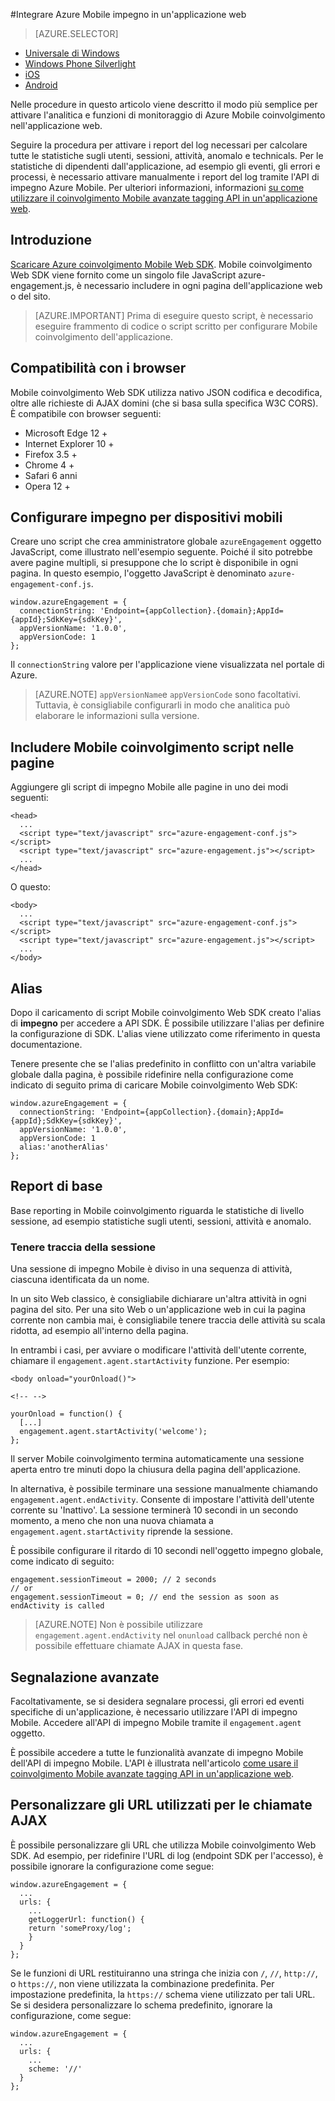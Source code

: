 <properties
    pageTitle="Integrazione di Azure Mobile coinvolgimento Web SDK | Microsoft Azure"
    description="Gli ultimi aggiornamenti e procedure di Azure Mobile coinvolgimento Web SDK"
    services="mobile-engagement"
    documentationCenter="mobile"
    authors="piyushjo"
    manager="erikre"
    editor="" />

<tags
    ms.service="mobile-engagement"
    ms.workload="mobile"
    ms.tgt_pltfrm="web"
    ms.devlang="js"
    ms.topic="article"
    ms.date="02/29/2016"
    ms.author="piyushjo" />

#<a name="integrate-azure-mobile-engagement-in-a-web-application"></a>Integrare Azure Mobile impegno in un'applicazione web

> [AZURE.SELECTOR]
- [Universale di Windows](mobile-engagement-windows-store-integrate-engagement.md)
- [Windows Phone Silverlight](mobile-engagement-windows-phone-integrate-engagement.md)
- [iOS](mobile-engagement-ios-integrate-engagement.md)
- [Android](mobile-engagement-android-integrate-engagement.md)

Nelle procedure in questo articolo viene descritto il modo più semplice per attivare l'analitica e funzioni di monitoraggio di Azure Mobile coinvolgimento nell'applicazione web.

Seguire la procedura per attivare i report del log necessari per calcolare tutte le statistiche sugli utenti, sessioni, attività, anomalo e technicals. Per le statistiche di dipendenti dall'applicazione, ad esempio gli eventi, gli errori e processi, è necessario attivare manualmente i report del log tramite l'API di impegno Azure Mobile. Per ulteriori informazioni, informazioni [su come utilizzare il coinvolgimento Mobile avanzate tagging API in un'applicazione web](mobile-engagement-web-use-engagement-api.md).

## <a name="introduction"></a>Introduzione

[Scaricare Azure coinvolgimento Mobile Web SDK](http://aka.ms/P7b453).
Mobile coinvolgimento Web SDK viene fornito come un singolo file JavaScript azure-engagement.js, è necessario includere in ogni pagina dell'applicazione web o del sito.

> [AZURE.IMPORTANT] Prima di eseguire questo script, è necessario eseguire frammento di codice o script scritto per configurare Mobile coinvolgimento dell'applicazione.

## <a name="browser-compatibility"></a>Compatibilità con i browser

Mobile coinvolgimento Web SDK utilizza nativo JSON codifica e decodifica, oltre alle richieste di AJAX domini (che si basa sulla specifica W3C CORS). È compatibile con browser seguenti:

* Microsoft Edge 12 +
* Internet Explorer 10 +
* Firefox 3.5 +
* Chrome 4 +
* Safari 6 anni
* Opera 12 +

## <a name="configure-mobile-engagement"></a>Configurare impegno per dispositivi mobili

Creare uno script che crea amministratore globale `azureEngagement` oggetto JavaScript, come illustrato nell'esempio seguente. Poiché il sito potrebbe avere pagine multipli, si presuppone che lo script è disponibile in ogni pagina. In questo esempio, l'oggetto JavaScript è denominato `azure-engagement-conf.js`.

    window.azureEngagement = {
      connectionString: 'Endpoint={appCollection}.{domain};AppId={appId};SdkKey={sdkKey}',
      appVersionName: '1.0.0',
      appVersionCode: 1
    };

Il `connectionString` valore per l'applicazione viene visualizzata nel portale di Azure.

> [AZURE.NOTE] `appVersionName`e `appVersionCode` sono facoltativi. Tuttavia, è consigliabile configurarli in modo che analitica può elaborare le informazioni sulla versione.

## <a name="include-mobile-engagement-scripts-in-your-pages"></a>Includere Mobile coinvolgimento script nelle pagine
Aggiungere gli script di impegno Mobile alle pagine in uno dei modi seguenti:

    <head>
      ...
      <script type="text/javascript" src="azure-engagement-conf.js"></script>
      <script type="text/javascript" src="azure-engagement.js"></script>
      ...
    </head>

O questo:

    <body>
      ...
      <script type="text/javascript" src="azure-engagement-conf.js"></script>
      <script type="text/javascript" src="azure-engagement.js"></script>
      ...
    </body>

## <a name="alias"></a>Alias

Dopo il caricamento di script Mobile coinvolgimento Web SDK creato l'alias di **impegno** per accedere a API SDK. È possibile utilizzare l'alias per definire la configurazione di SDK. L'alias viene utilizzato come riferimento in questa documentazione.

Tenere presente che se l'alias predefinito in conflitto con un'altra variabile globale dalla pagina, è possibile ridefinire nella configurazione come indicato di seguito prima di caricare Mobile coinvolgimento Web SDK:

    window.azureEngagement = {
      connectionString: 'Endpoint={appCollection}.{domain};AppId={appId};SdkKey={sdkKey}',
      appVersionName: '1.0.0',
      appVersionCode: 1
      alias:'anotherAlias'
    };

## <a name="basic-reporting"></a>Report di base

Base reporting in Mobile coinvolgimento riguarda le statistiche di livello sessione, ad esempio statistiche sugli utenti, sessioni, attività e anomalo.

### <a name="session-tracking"></a>Tenere traccia della sessione

Una sessione di impegno Mobile è diviso in una sequenza di attività, ciascuna identificata da un nome.

In un sito Web classico, è consigliabile dichiarare un'altra attività in ogni pagina del sito. Per una sito Web o un'applicazione web in cui la pagina corrente non cambia mai, è consigliabile tenere traccia delle attività su scala ridotta, ad esempio all'interno della pagina.

In entrambi i casi, per avviare o modificare l'attività dell'utente corrente, chiamare il `engagement.agent.startActivity` funzione. Per esempio:

    <body onload="yourOnload()">

    <!-- -->

    yourOnload = function() {
      [...]
      engagement.agent.startActivity('welcome');
    };

Il server Mobile coinvolgimento termina automaticamente una sessione aperta entro tre minuti dopo la chiusura della pagina dell'applicazione.

In alternativa, è possibile terminare una sessione manualmente chiamando `engagement.agent.endActivity`. Consente di impostare l'attività dell'utente corrente su 'Inattivo'.  La sessione terminerà 10 secondi in un secondo momento, a meno che non una nuova chiamata a `engagement.agent.startActivity` riprende la sessione.

È possibile configurare il ritardo di 10 secondi nell'oggetto impegno globale, come indicato di seguito:

    engagement.sessionTimeout = 2000; // 2 seconds
    // or
    engagement.sessionTimeout = 0; // end the session as soon as endActivity is called

> [AZURE.NOTE] Non è possibile utilizzare `engagement.agent.endActivity` nel `onunload` callback perché non è possibile effettuare chiamate AJAX in questa fase.

## <a name="advanced-reporting"></a>Segnalazione avanzate

Facoltativamente, se si desidera segnalare processi, gli errori ed eventi specifiche di un'applicazione, è necessario utilizzare l'API di impegno Mobile. Accedere all'API di impegno Mobile tramite il `engagement.agent` oggetto.

È possibile accedere a tutte le funzionalità avanzate di impegno Mobile dell'API di impegno Mobile. L'API è illustrata nell'articolo [come usare il coinvolgimento Mobile avanzate tagging API in un'applicazione web](mobile-engagement-web-use-engagement-api.md).

## <a name="customize-the-urls-used-for-ajax-calls"></a>Personalizzare gli URL utilizzati per le chiamate AJAX

È possibile personalizzare gli URL che utilizza Mobile coinvolgimento Web SDK. Ad esempio, per ridefinire l'URL di log (endpoint SDK per l'accesso), è possibile ignorare la configurazione come segue:

    window.azureEngagement = {
      ...
      urls: {
        ...        
        getLoggerUrl: function() {
        return 'someProxy/log';
        }
      }
    };

Se le funzioni di URL restituiranno una stringa che inizia con `/`, `//`, `http://`, o `https://`, non viene utilizzata la combinazione predefinita. Per impostazione predefinita, la `https://` schema viene utilizzato per tali URL. Se si desidera personalizzare lo schema predefinito, ignorare la configurazione, come segue:

    window.azureEngagement = {
      ...
      urls: {
        ...      
        scheme: '//'
      }
    };

